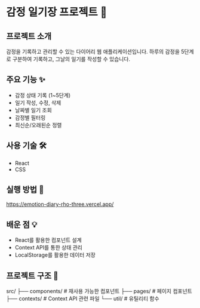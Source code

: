 # 감정 일기장 프로젝트 📝

## 프로젝트 소개 
감정을 기록하고 관리할 수 있는 다이어리 웹 애플리케이션입니다.
하루의 감정을 5단계로 구분하여 기록하고, 그날의 일기를 작성할 수 있습니다.

## 주요 기능 ✨
- 감정 상태 기록 (1~5단계)
- 일기 작성, 수정, 삭제
- 날짜별 일기 조회
- 감정별 필터링
- 최신순/오래된순 정렬

## 사용 기술 🛠
- React
- CSS

## 실행 방법 🚀
https://emotion-diary-rho-three.vercel.app/

## 배운 점 💡
- React를 활용한 컴포넌트 설계
- Context API를 통한 상태 관리
- LocalStorage를 활용한 데이터 저장

## 프로젝트 구조 📁
src/
├── components/ # 재사용 가능한 컴포넌트
├── pages/ # 페이지 컴포넌트
├── contexts/ # Context API 관련 파일
└── util/ # 유틸리티 함수
